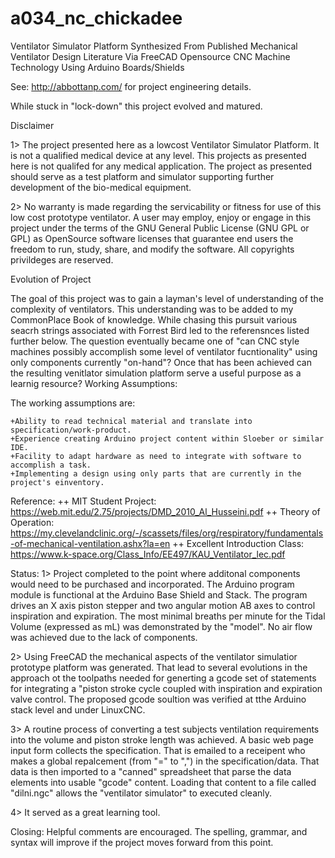# a034_nc_chickadee
Ventilator Simulator Platform Synthesized From Published Mechanical Ventilator Design Literature Via FreeCAD Opensource CNC Machine Technology Using Arduino Boards/Shields

See: http://abbottanp.com/ for project engineering details.

While stuck in "lock-down" this project evolved and matured.  


Disclaimer

1> The project presented here as a lowcost Ventilator Simulator Platform. It is not a qualified medical device at any level. This projects as presented here is not qualifed for any medical application. The project as presented should serve as a test platform and simulator supporting further development of the bio-medical equipment.

2> No warranty is made regarding the servicability or fitness for use of this low cost prototype ventilator. A user may employ, enjoy or engage in this project under the terms of the GNU General Public License (GNU GPL or GPL) as OpenSource software licenses that guarantee end users the freedom to run, study, share, and modify the software. All copyrights privildeges are reserved.


Evolution of Project

The goal of this project was to gain a layman's level of understanding of the complexity of ventilators. This understanding was to be added to my CommonPlace Book of knowledge. While chasing this pursuit various seacrh strings associated with Forrest Bird led to the referensnces listed further below. The question eventually became one of "can CNC style machines possibly accomplish some level of ventilator fucntionality" using only components currently "on-hand"? Once that has been achieved can the resulting venitlator simulation platform serve a useful purpose as a learnig resource?
Working Assumptions:


The working assumptions are:

    +Ability to read technical material and translate into specification/work-product.
    +Experience creating Arduino project content within Sloeber or similar IDE.
    +Facility to adapt hardware as need to integrate with software to accomplish a task.
    +Implementing a design using only parts that are currently in the project's einventory.


Reference:
++ MIT Student Project: https://web.mit.edu/2.75/projects/DMD_2010_Al_Husseini.pdf
++ Theory of Operation: https://my.clevelandclinic.org/-/scassets/files/org/respiratory/fundamentals-of-mechanical-ventilation.ashx?la=en
++ Excellent Introduction Class: https://www.k-space.org/Class_Info/EE497/KAU_Ventilator_lec.pdf



Status:
1> Project completed to the point where additonal components would need to be purchased and incorporated.  The Arduino program module is functional at the Arduino Base Shield and Stack.  The program drives an X axis piston stepper and two angular motion  AB axes to control inspiration and expiration.  The most minimal breaths per minute for the Tidal Volume (expressed as mL) was demonstrated by the "model".  No air flow was achieved due to the lack of components. 

2> Using FreeCAD the mechanical aspects of the ventilator simulatior prototype platform was generated.  That lead to several evolutions in the approach ot the toolpaths needed for generting a gcode set of statements for integrating a "piston stroke cycle coupled with inspiration and expiration valve control. The proposed gcode soultion was verified at tthe Arduino stack level and under LinuxCNC.  

3> A routine process of converting a test subjects ventilation requirements into the volume and piston stroke length was achieved.  A basic web page input form collects the specification.  That is emailed to a receipent who makes a global repalcement (from "=" to ",") in the specification/data.  That data is then imported to a "canned" spreadsheet that parse the data elements into usable "gcode" content.  Loading that content to a file called "dilni.ngc" allows the "ventilator simulator" to executed cleanly.

4> It served as a great learning tool.


Closing:
Helpful comments are encouraged.  The spelling, grammar, and syntax will improve if the project moves forward from this point.
